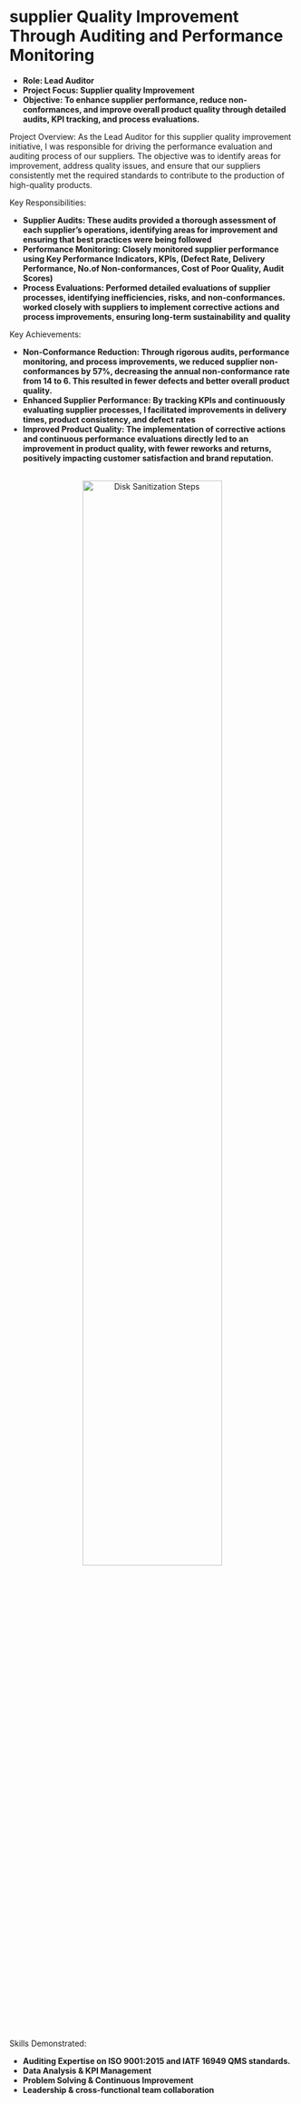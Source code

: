 <h1>supplier Quality Improvement Through Auditing and Performance Monitoring</h1>

   - <b>Role: Lead Auditor</b>
   - <b>Project Focus: Supplier quality Improvement</b>
   - <b>Objective: To enhance supplier performance, reduce non-conformances, and improve overall product quality through detailed audits, KPI tracking, and process evaluations.</b>

   Project Overview:
   As the Lead Auditor for this supplier quality improvement initiative, I was responsible for driving the performance evaluation and auditing process of our suppliers. The objective was to identify areas for improvement, address quality    issues, and ensure that our suppliers consistently met the required standards to contribute to the production of high-quality products.

  Key Responsibilities:
  - <b>Supplier Audits: These audits provided a thorough assessment of each supplier’s operations, identifying areas for improvement and ensuring that best practices were being followed</b>
  - <b>Performance Monitoring: Closely monitored supplier performance using Key Performance Indicators, KPIs, (Defect Rate, Delivery Performance, No.of Non-conformances, Cost of Poor Quality, Audit Scores)</b>
  - <b>Process Evaluations: Performed detailed evaluations of supplier processes, identifying inefficiencies, risks, and non-conformances. worked closely with suppliers to implement corrective actions and process improvements, ensuring long-term sustainability and quality</b>
  
   Key Achievements:
   - <b>Non-Conformance Reduction: Through rigorous audits, performance monitoring, and process improvements, we reduced supplier non-conformances by 57%, decreasing the annual non-conformance rate from 14 to 6. This resulted in fewer defects and better overall product quality.</b>
   - <b>Enhanced Supplier Performance: By tracking KPIs and continuously evaluating supplier processes, I facilitated improvements in delivery times, product consistency, and defect rates</b>
   - <b>Improved Product Quality: The implementation of corrective actions and continuous performance evaluations directly led to an improvement in product quality, with fewer reworks and returns, positively impacting customer satisfaction and brand reputation.</b>
<p align="center"><br/>
<img src="https://imgur.com/0JVVrWL.png" height="70%" width="70%" alt="Disk Sanitization Steps"/>

Skills Demonstrated:
   - <b>Auditing Expertise on ISO 9001:2015 and IATF 16949 QMS standards.</b>
   - <b>Data Analysis & KPI Management</b>
   - <b>Problem Solving & Continuous Improvement</b>
   - <b>Leadership & cross-functional team collaboration</b>
